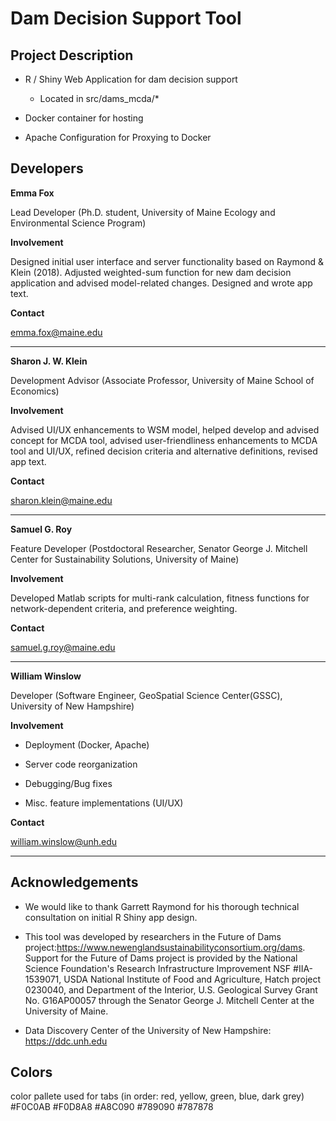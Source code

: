 Dam Decision Support Tool
==========================

Project Description
--------------------------

* R / Shiny Web Application for dam decision support


	+ Located in src/dams_mcda/*


* Docker container for hosting


* Apache Configuration for Proxying to Docker


Developers
-------------------------

**Emma Fox**

Lead Developer (Ph.D. student, University of Maine Ecology and Environmental Science Program)

**Involvement**

Designed initial user interface and server functionality based on Raymond & Klein (2018). Adjusted weighted-sum function for new dam decision application and advised model-related changes. Designed and wrote app text. 

**Contact**

<emma.fox@maine.edu>

***

**Sharon J. W. Klein**

Development Advisor (Associate Professor, University of Maine School of Economics)

**Involvement**

Advised UI/UX enhancements to WSM model, helped develop and advised concept for MCDA tool, advised user-friendliness enhancements to MCDA tool and UI/UX, refined decision criteria and alternative definitions, revised app text.

**Contact**

<sharon.klein@maine.edu>

***

**Samuel G. Roy**

Feature Developer (Postdoctoral Researcher, Senator George J. Mitchell Center for Sustainability Solutions, University of Maine)

**Involvement**

Developed Matlab scripts for multi-rank calculation, fitness functions for network-dependent criteria, and preference weighting.

**Contact**

<samuel.g.roy@maine.edu>

***

**William Winslow**

Developer (Software Engineer, GeoSpatial Science Center(GSSC), University of New Hampshire)

**Involvement**

* Deployment (Docker, Apache)

* Server code reorganization

* Debugging/Bug fixes

* Misc. feature implementations (UI/UX)

**Contact**

<william.winslow@unh.edu>

***

Acknowledgements
--------------------------
+ We would like to thank Garrett Raymond for his thorough technical consultation on initial R Shiny app design.

+ This tool was developed by researchers in the Future of Dams project:<https://www.newenglandsustainabilityconsortium.org/dams>. 
Support for the Future of Dams project is provided by the National Science Foundation's Research Infrastructure Improvement NSF #IIA-1539071, USDA National Institute of Food and Agriculture, Hatch project 0230040, and Department of the Interior, U.S. Geological Survey Grant No. G16AP00057 through the Senator George J. Mitchell Center at the University of Maine.   

+ Data Discovery Center of the University of New Hampshire: <https://ddc.unh.edu>


Colors
--------------------------
color pallete used for tabs
(in order: red, yellow, green, blue, dark grey)
#F0C0AB
#F0D8A8
#A8C090
#789090
#787878
